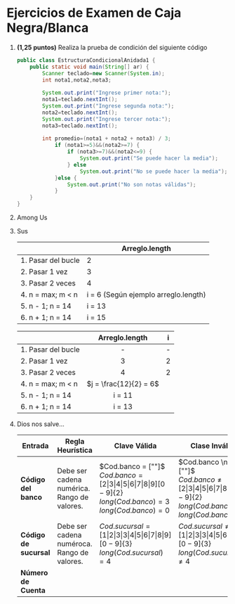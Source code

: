 # Ejercicios de Examen de Caja Negra/Blanca

1. **(1,25 puntos)** Realiza la prueba de condición del siguiente código

    ```java
    public class EstructuraCondicionalAnidada1 { 
        public static void main(String[] ar) { 
            Scanner teclado=new Scanner(System.in); 
            int nota1,nota2,nota3; 
            
            System.out.print("Ingrese primer nota:"); 
            nota1=teclado.nextInt(); 
            System.out.print("Ingrese segunda nota:"); 
            nota2=teclado.nextInt(); 
            System.out.print("Ingrese tercer nota:"); 
            nota3=teclado.nextInt(); 
            
            int promedio=(nota1 + nota2 + nota3) / 3; 
                if (nota1>=5)&&(nota2>=7) { 
                    if (nota3>=7)&&(nota2<=9) { 
                        System.out.print("Se puede hacer la media"); 
                    } else 
                        System.out.print("No se puede hacer la media");  
                }else {
                    System.out.print("No son notas válidas");
                }
        }
    }
    ```

2. Among Us

3. Sus

    | | Arreglo.length |
    | --- | --- |
    | 1. Pasar del bucle | 2 |
    | 2. Pasar 1 vez | 3 |
    | 3. Pasar 2 veces | 4 |
    | 4. n = max; m < n | i = 6 (Según ejemplo arreglo.length) |
    | 5. n - 1; n = 14 | i = 13 |
    | 6. n + 1; n = 14 | i = 15 |

    | | Arreglo.length | i |
    | --- | :---: | --- |
    | 1. Pasar del bucle | - | - |
    | 2. Pasar 1 vez | 3 | 2 |
    | 3. Pasar 2 veces | 4 | 2 |
    | 4. n = max; m < n | $j = \frac{12}{2} = 6$ |
    | 5. n - 1; n = 14 | i = 11 |
    | 6. n + 1; n = 14 | i = 13 |

    <!-- 1. No se puede calculcar -->


5. Dios nos salve...

    | Entrada | Regla Heurística | Clave Válida | Clase Inválida |
    | --- | --- | --- | --- |
    | **Código del banco** | Debe ser cadena numérica. <br> Rango de valores. | $Cod.banco = [""]$ <br> $Cod.banco = [2 \| 3 \| 4 \| 5 \| 6 \| 7 \| 8 \| 9] [0-9] \{2\}$ <br> $long(Cod.banco) = 3$ <br> $long(Cod.banco) = 0$ | $Cod.banco \neq [""]$ <br> $Cod.banco \neq [2 \| 3 \| 4 \| 5 \| 6 \| 7 \| 8 \| 9] [0-9] \{2\}$ <br> $long(Cod.banco) \neq 3$ <br> $long(Cod.banco) \neq 0$ |
    | **Código de sucursal** | Debe ser cadena numéroca. <br> Rango de valores. | $Cod.sucursal = [1 \| 2 \| 3 \| 3 \| 4 \| 5 \| 6 \| 7 \| 8 \| 9] [0-9] \{3\}$ <br> $long(Cod.sucursal) = 4$ | $Cod.sucursal \neq [1 \| 2 \| 3 \| 3 \| 4 \| 5 \| 6 \| 7 \| 8 \| 9] [0-9] \{3\}$ <br> $long(Cod.sucursal) \neq 4$ |
    | **Número de Cuenta** |